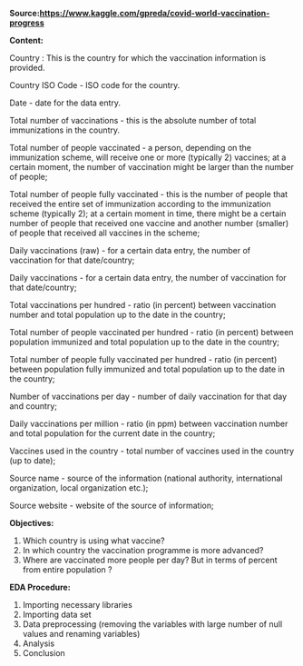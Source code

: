 **Source:https://www.kaggle.com/gpreda/covid-world-vaccination-progress**

**Content:**


Country : This is the country for which the vaccination information is provided.

Country ISO Code - ISO code for the country.

Date - date for the data entry.

Total number of vaccinations - this is the absolute number of total immunizations in the country.

Total number of people vaccinated - a person, depending on the immunization scheme, will receive one or more (typically 2) vaccines; at a certain moment, the number of vaccination might be larger than the number of people;

Total number of people fully vaccinated - this is the number of people that received the entire set of immunization according to the immunization scheme (typically 2); at a certain moment in time, there might be a certain number of people that received one vaccine and another number (smaller) of people that received all vaccines in the scheme;

Daily vaccinations (raw) - for a certain data entry, the number of vaccination for that date/country;

Daily vaccinations - for a certain data entry, the number of vaccination for that date/country;

Total vaccinations per hundred - ratio (in percent) between vaccination number and total population up to the date in the country;

Total number of people vaccinated per hundred - ratio (in percent) between population immunized and total population up to the date in the country;

Total number of people fully vaccinated per hundred - ratio (in percent) between population fully immunized and total population up to the date in the country;

Number of vaccinations per day - number of daily vaccination for that day and country;

Daily vaccinations per million - ratio (in ppm) between vaccination number and total population for the current date in the country;

Vaccines used in the country - total number of vaccines used in the country (up to date);

Source name - source of the information (national authority, international organization, local organization etc.);

Source website - website of the source of information;


**Objectives:**

1. Which country is using what vaccine?
2. In which country the vaccination programme is more advanced?
3. Where are vaccinated more people per day? But in terms of percent from entire population ?

**EDA Procedure:**

1. Importing necessary libraries
2. Importing data set
3. Data preprocessing (removing the variables with large number of null values and renaming variables)
4. Analysis
5. Conclusion
